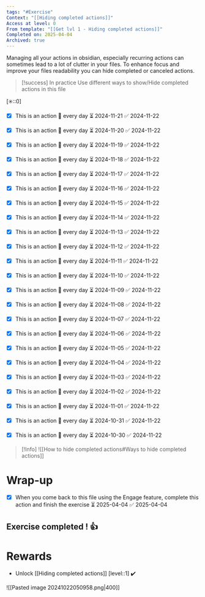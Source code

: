 ```yaml
---
tags: "#Exercise"
Context: "[[Hiding completed actions]]"
Access at level: 0
From template: "[[Get lvl 1 - Hiding completed actions]]"
Completed on: 2025-04-04
Archived: true
---
```





Managing all your actions in obsidian, especially recurring actions can sometimes lead to a lot of clutter in your files. 
To enhance focus and improve your files readability you can hide completed or canceled actions. 


> [!success] In practice
> Use different ways to show/Hide completed actions in this file 

[✳️::0]

- [x] This is an action 🔁 every day ⏳ 2024-11-21 ✅ 2024-11-22
- [x] This is an action 🔁 every day ⏳ 2024-11-20 ✅ 2024-11-22
- [x] This is an action 🔁 every day ⏳ 2024-11-19 ✅ 2024-11-22
- [x] This is an action 🔁 every day ⏳ 2024-11-18 ✅ 2024-11-22
- [x] This is an action 🔁 every day ⏳ 2024-11-17 ✅ 2024-11-22
- [x] This is an action 🔁 every day ⏳ 2024-11-16 ✅ 2024-11-22
- [x] This is an action 🔁 every day ⏳ 2024-11-15 ✅ 2024-11-22
- [x] This is an action 🔁 every day ⏳ 2024-11-14 ✅ 2024-11-22
- [x] This is an action 🔁 every day ⏳ 2024-11-13 ✅ 2024-11-22
- [x] This is an action 🔁 every day ⏳ 2024-11-12 ✅ 2024-11-22
- [x] This is an action 🔁 every day ⏳ 2024-11-11 ✅ 2024-11-22
- [x] This is an action 🔁 every day ⏳ 2024-11-10 ✅ 2024-11-22
- [x] This is an action 🔁 every day ⏳ 2024-11-09 ✅ 2024-11-22
- [x] This is an action 🔁 every day ⏳ 2024-11-08 ✅ 2024-11-22
- [x] This is an action 🔁 every day ⏳ 2024-11-07 ✅ 2024-11-22
- [x] This is an action 🔁 every day ⏳ 2024-11-06 ✅ 2024-11-22
- [x] This is an action 🔁 every day ⏳ 2024-11-05 ✅ 2024-11-22
- [x] This is an action 🔁 every day ⏳ 2024-11-04 ✅ 2024-11-22
- [x] This is an action 🔁 every day ⏳ 2024-11-03 ✅ 2024-11-22
- [x] This is an action 🔁 every day ⏳ 2024-11-02 ✅ 2024-11-22
- [x] This is an action 🔁 every day ⏳ 2024-11-01 ✅ 2024-11-22
- [x] This is an action 🔁 every day ⏳ 2024-10-31 ✅ 2024-11-22
- [x] This is an action 🔁 every day ⏳ 2024-10-30 ✅ 2024-11-22


>[!Info]
>![[How to hide completed actions#Ways to hide completed actions]]

# Wrap-up

- [x] When you come back to this file using the Engage feature, complete this action and finish the exercise ⏳ 2025-04-04 ✅ 2025-04-04

## Exercise completed ! 👍 

# Rewards

- Unlock [[Hiding completed actions]] [level::1] ✔️

![[Pasted image 20241022050958.png|400]]

